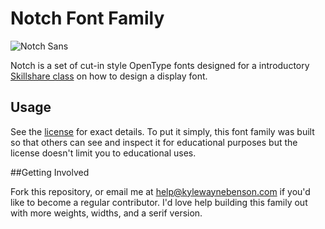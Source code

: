 # Notch Font Family

![Notch Sans](https://d13yacurqjgara.cloudfront.net/users/18506/screenshots/1890848/notch-sans.jpg)

Notch is a set of cut-in style OpenType fonts designed for a introductory [Skillshare class](http://skl.sh/1CuoDpS) on how to design a display font.

## Usage

See the [license](https://github.com/kylewaynebenson/notch/blob/master/LICENSE.md) for exact details. To put it simply, this font family was built so that others can see and inspect it for educational purposes but the license doesn't limit you to educational uses.

##Getting Involved

Fork this repository, or email me at [help@kylewaynebenson.com](mailto:help@kylewaynebenson.com) if you'd like to become a regular contributor. I'd love help building this family out with more weights, widths, and a serif version.
